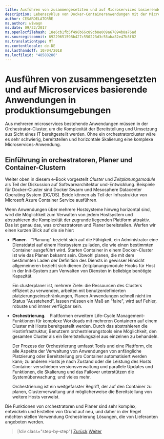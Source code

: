 ```yaml
---
title: Ausführen von zusammengesetzten und auf Microservices basierende Anwendungen in produktionsumgebungen
description: Lebenszyklus von Docker-Containeranwendungen mit der Microsoft-Plattform und Tools
author: CESARDELATORRE
ms.author: wiwagn
ms.date: 09/22/2017
ms.openlocfilehash: 18e6cb1fb5f496b66c89cb8e009a67894b8a76ad
ms.sourcegitcommit: 69229651598b427c550223d3c58aba82e47b3f82
ms.translationtype: MT
ms.contentlocale: de-DE
ms.lasthandoff: 10/04/2018
ms.locfileid: "48580286"
---
```

# <a name="run-composed-and-microservices-based-applications-in-production-environments"></a>Ausführen von zusammengesetzten und auf Microservices basierende Anwendungen in produktionsumgebungen

Aus mehreren microservices bestehende Anwendungen müssen in der Orchestrator-Cluster, um die Komplexität der Bereitstellung und Umsetzung aus Sicht eines IT bereitgestellt werden. Ohne ein orchestratorcluster wäre es sehr schwierig, bereitstellen und horizontale Skalierung eine komplexe Microservices-Anwendung.

## <a name="introduction-to-orchestrators-schedulers-and-container-clusters"></a>Einführung in orchestratoren, Planer und Container-Clustern

Weiter oben in diesem e-Book vorgestellt *Cluster* und *Zeitplanungsmodule* als Teil der Diskussion auf Softwarearchitektur und-Entwicklung. Beispiele für Docker-Cluster sind Docker Swarm und Mesosphere Datacenter Operating System (DC/OS). Beide können als Teil der Infrastruktur von Microsoft Azure Container Service ausführen.

Wenn Anwendungen über mehrere Hostsysteme hinweg horizontal sind, wird die Möglichkeit zum Verwalten von jedem Hostsystem und abstrahieren die Komplexität der zugrunde liegenden Plattform attraktiv. Das ist genau das, was orchestratoren und Planer bereitstellen. Werfen wir einen kurzen Blick auf die sie hier:

- **Planer.** "Planung" bezieht sich auf die Fähigkeit, ein Administrator eine Dienstdatei auf einem Hostsystem zu laden, die wie einen bestimmten Container ausgeführt wird. Starten Container in einem Docker-Cluster ist wie das Planen bekannt sein. Obwohl planen, die mit dem bestimmten Laden der Definition des Diensts in gewisser Hinsicht allgemeineren bezieht sich dienen Zeitplanungsmodule Hooks für Host in der Init-System zum Verwalten von Diensten in beliebige benötigte Kapazität.

   Ein clusterplaner ist, mehrere Ziele: die Ressourcen des Clusters effizient zu verwenden, arbeiten mit benutzerdefinierten platzierungseinschränkungen, Planen Anwendungen schnell nicht im Status "Ausstehend", lassen müssen ein Maß an "faire", wird auf Fehler, robuste und immer verfügbar sein.

- **Orchestrierung**. Plattformen erweitern Life-Cycle Management-Funktionen für komplexe Workloads mit mehreren Containern auf einem Cluster mit Hosts bereitgestellt werden. Durch das abstrahieren die Hostinfrastruktur, Benutzern orchestrierungstools eine Möglichkeit, den gesamten Cluster als ein Bereitstellungsziel aus einzelnen zu behandeln.

   Der Prozess der Orchestrierung umfasst Tools und eine Plattform, die alle Aspekte der Verwaltung von Anwendungen von anfängliche Platzierung oder Bereitstellung pro Container automatisiert werden kann; zu anderen Hosts je nach Zustand oder die Leistung des Hosts Container verschieben versionsverwaltung und parallele Updates und Funktionen, die Skalierung und das Failover unterstützen die Systemüberwachung; und vieles mehr.

   Orchestrierung ist ein weitgefasster Begriff, der auf den Container zu planen, Clusterverwaltung und möglicherweise die Bereitstellung von weitere Hosts verweist.

Die Funktionen von orchestratoren und Planer sind sehr komplex, entwickeln und Erstellen von Grund auf neu, und daher in der Regel möchten stellen Verwendung Orchestrierung Lösungen, die von Lieferanten angeboten werden.


>[!div class="step-by-step"]
[Zurück](index.md)
[Weiter](manage-production-docker-environments.md)
